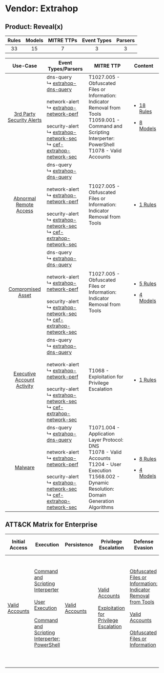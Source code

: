 Vendor: Extrahop
================
Product: Reveal(x)
------------------
| Rules | Models | MITRE TTPs | Event Types | Parsers |
|:-----:|:------:|:----------:|:-----------:|:-------:|
|  33   |   15   |     7      |      3      |    3    |

|                                     Use-Case                                     | Event Types/Parsers                                                                                                                                                                                                                                                                                                                                                               | MITRE TTP                                                                                                                                                            | Content                                                                                                                  |
|:--------------------------------------------------------------------------------:| --------------------------------------------------------------------------------------------------------------------------------------------------------------------------------------------------------------------------------------------------------------------------------------------------------------------------------------------------------------------------------- | -------------------------------------------------------------------------------------------------------------------------------------------------------------------- | ------------------------------------------------------------------------------------------------------------------------ |
|  [3rd Party Security Alerts](../../../UseCases/uc_3rd_party_security_alerts.md)  |  dns-query<br> ↳ [extrahop-dns-query](Parsers/parserContent_extrahop-dns-query.md)<br><br> network-alert<br> ↳ [extrahop-network-perf](Parsers/parserContent_extrahop-network-perf.md)<br><br> security-alert<br> ↳ [extrahop-network-sec](Parsers/parserContent_extrahop-network-sec.md)<br> ↳ [cef-extrahop-network-sec](Parsers/parserContent_cef-extrahop-network-sec.md)<br> | T1027.005 - Obfuscated Files or Information: Indicator Removal from Tools<br>T1059.001 - Command and Scripting Interperter: PowerShell<br>T1078 - Valid Accounts<br> | [<ul><li>18 Rules</li></ul><ul><li>8 Models</li></ul>](Rules_Models/r_m_extrahop_reveal(x)_3rd_Party_Security_Alerts.md) |
|     [Abnormal Remote Access](../../../UseCases/uc_abnormal_remote_access.md)     |  dns-query<br> ↳ [extrahop-dns-query](Parsers/parserContent_extrahop-dns-query.md)<br><br> network-alert<br> ↳ [extrahop-network-perf](Parsers/parserContent_extrahop-network-perf.md)<br><br> security-alert<br> ↳ [extrahop-network-sec](Parsers/parserContent_extrahop-network-sec.md)<br> ↳ [cef-extrahop-network-sec](Parsers/parserContent_cef-extrahop-network-sec.md)<br> | T1027.005 - Obfuscated Files or Information: Indicator Removal from Tools<br>                                                                                        | [<ul><li>1 Rules</li></ul>](Rules_Models/r_m_extrahop_reveal(x)_Abnormal_Remote_Access.md)                               |
|          [Compromised Asset](../../../UseCases/uc_compromised_asset.md)          |  dns-query<br> ↳ [extrahop-dns-query](Parsers/parserContent_extrahop-dns-query.md)<br><br> network-alert<br> ↳ [extrahop-network-perf](Parsers/parserContent_extrahop-network-perf.md)<br><br> security-alert<br> ↳ [extrahop-network-sec](Parsers/parserContent_extrahop-network-sec.md)<br> ↳ [cef-extrahop-network-sec](Parsers/parserContent_cef-extrahop-network-sec.md)<br> | T1027.005 - Obfuscated Files or Information: Indicator Removal from Tools<br>                                                                                        | [<ul><li>5 Rules</li></ul><ul><li>4 Models</li></ul>](Rules_Models/r_m_extrahop_reveal(x)_Compromised_Asset.md)          |
| [Executive Account Activity](../../../UseCases/uc_executive_account_activity.md) |  dns-query<br> ↳ [extrahop-dns-query](Parsers/parserContent_extrahop-dns-query.md)<br><br> network-alert<br> ↳ [extrahop-network-perf](Parsers/parserContent_extrahop-network-perf.md)<br><br> security-alert<br> ↳ [extrahop-network-sec](Parsers/parserContent_extrahop-network-sec.md)<br> ↳ [cef-extrahop-network-sec](Parsers/parserContent_cef-extrahop-network-sec.md)<br> | T1068 - Exploitation for Privilege Escalation<br>                                                                                                                    | [<ul><li>1 Rules</li></ul>](Rules_Models/r_m_extrahop_reveal(x)_Executive_Account_Activity.md)                           |
|                    [Malware](../../../UseCases/uc_malware.md)                    |  dns-query<br> ↳ [extrahop-dns-query](Parsers/parserContent_extrahop-dns-query.md)<br><br> network-alert<br> ↳ [extrahop-network-perf](Parsers/parserContent_extrahop-network-perf.md)<br><br> security-alert<br> ↳ [extrahop-network-sec](Parsers/parserContent_extrahop-network-sec.md)<br> ↳ [cef-extrahop-network-sec](Parsers/parserContent_cef-extrahop-network-sec.md)<br> | T1071.004 - Application Layer Protocol: DNS<br>T1078 - Valid Accounts<br>T1204 - User Execution<br>T1568.002 - Dynamic Resolution: Domain Generation Algorithms<br>  | [<ul><li>8 Rules</li></ul><ul><li>4 Models</li></ul>](Rules_Models/r_m_extrahop_reveal(x)_Malware.md)                    |

ATT&CK Matrix for Enterprise
----------------------------
| Initial Access                                                      | Execution                                                                                                                                                                                                                                                       | Persistence                                                         | Privilege Escalation                                                                                                                                          | Defense Evasion                                                                                                                                                                                                                                                               | Credential Access | Discovery | Lateral Movement | Collection | Command and Control                                                                                                                                                                                                                                                                                                                                     | Exfiltration | Impact |
| ------------------------------------------------------------------- | --------------------------------------------------------------------------------------------------------------------------------------------------------------------------------------------------------------------------------------------------------------- | ------------------------------------------------------------------- | ------------------------------------------------------------------------------------------------------------------------------------------------------------- | ----------------------------------------------------------------------------------------------------------------------------------------------------------------------------------------------------------------------------------------------------------------------------- | ----------------- | --------- | ---------------- | ---------- | ------------------------------------------------------------------------------------------------------------------------------------------------------------------------------------------------------------------------------------------------------------------------------------------------------------------------------------------------------- | ------------ | ------ |
| [Valid Accounts](https://attack.mitre.org/techniques/T1078)<br><br> | [Command and Scripting Interperter](https://attack.mitre.org/techniques/T1059)<br><br>[User Execution](https://attack.mitre.org/techniques/T1204)<br><br>[Command and Scripting Interperter: PowerShell](https://attack.mitre.org/techniques/T1059/001)<br><br> | [Valid Accounts](https://attack.mitre.org/techniques/T1078)<br><br> | [Valid Accounts](https://attack.mitre.org/techniques/T1078)<br><br>[Exploitation for Privilege Escalation](https://attack.mitre.org/techniques/T1068)<br><br> | [Obfuscated Files or Information: Indicator Removal from Tools](https://attack.mitre.org/techniques/T1027/005)<br><br>[Valid Accounts](https://attack.mitre.org/techniques/T1078)<br><br>[Obfuscated Files or Information](https://attack.mitre.org/techniques/T1027)<br><br> |                   |           |                  |            | [Application Layer Protocol: DNS](https://attack.mitre.org/techniques/T1071/004)<br><br>[Dynamic Resolution](https://attack.mitre.org/techniques/T1568)<br><br>[Dynamic Resolution: Domain Generation Algorithms](https://attack.mitre.org/techniques/T1568/002)<br><br>[Application Layer Protocol](https://attack.mitre.org/techniques/T1071)<br><br> |              |        |